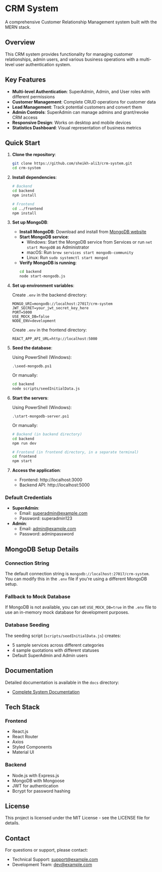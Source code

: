 # CRM System

A comprehensive Customer Relationship Management system built with the MERN stack.

## Overview

This CRM system provides functionality for managing customer relationships, admin users, and various business operations with a multi-level user authentication system.

## Key Features

- **Multi-level Authentication**: SuperAdmin, Admin, and User roles with different permissions
- **Customer Management**: Complete CRUD operations for customer data
- **Lead Management**: Track potential customers and convert them
- **Admin Controls**: SuperAdmin can manage admins and grant/revoke CRM access
- **Responsive Design**: Works on desktop and mobile devices
- **Statistics Dashboard**: Visual representation of business metrics

## Quick Start

1. **Clone the repository**:
   ```bash
   git clone https://github.com/sheikh-ali3/crm-system.git
   cd crm-system
   ```

2. **Install dependencies**:
   ```bash
   # Backend
   cd backend
   npm install

   # Frontend
   cd ../frontend
   npm install
   ```

3. **Set up MongoDB**:
   
   - **Install MongoDB**: Download and install from [MongoDB website](https://www.mongodb.com/try/download/community)
   - **Start MongoDB service**:
     - Windows: Start the MongoDB service from Services or run `net start MongoDB` as Administrator
     - macOS: Run `brew services start mongodb-community`
     - Linux: Run `sudo systemctl start mongod`
   - **Verify MongoDB is running**:
     ```bash
     cd backend
     node start-mongodb.js
     ```

4. **Set up environment variables**:
   
   Create `.env` in the backend directory:
   ```
   MONGO_URI=mongodb://localhost:27017/crm-system
   JWT_SECRET=your_jwt_secret_key_here
   PORT=5000
   USE_MOCK_DB=false
   NODE_ENV=development
   ```

   Create `.env` in the frontend directory:
   ```
   REACT_APP_API_URL=http://localhost:5000
   ```

5. **Seed the database**:
   
   Using PowerShell (Windows):
   ```
   .\seed-mongodb.ps1
   ```
   
   Or manually:
   ```bash
   cd backend
   node scripts/seedInitialData.js
   ```

6. **Start the servers**:

   Using PowerShell (Windows):
   ```
   .\start-mongodb-server.ps1
   ```
   
   Or manually:
   ```bash
   # Backend (in backend directory)
   cd backend
   npm run dev

   # Frontend (in frontend directory, in a separate terminal)
   cd frontend
   npm start
   ```

7. **Access the application**:
   - Frontend: http://localhost:3000
   - Backend API: http://localhost:5000

### Default Credentials
- **SuperAdmin**: 
  - Email: superadmin@example.com
  - Password: superadmin123
- **Admin**:
  - Email: admin@example.com
  - Password: adminpassword

## MongoDB Setup Details

### Connection String
The default connection string is `mongodb://localhost:27017/crm-system`. You can modify this in the `.env` file if you're using a different MongoDB setup.

### Fallback to Mock Database
If MongoDB is not available, you can set `USE_MOCK_DB=true` in the `.env` file to use an in-memory mock database for development purposes.

### Database Seeding
The seeding script (`scripts/seedInitialData.js`) creates:
- 5 sample services across different categories
- 4 sample quotations with different statuses
- Default SuperAdmin and Admin users

## Documentation

Detailed documentation is available in the `docs` directory:

- [Complete System Documentation](docs/CRM_System_Documentation.md)

## Tech Stack

### Frontend
- React.js
- React Router
- Axios
- Styled Components
- Material UI

### Backend
- Node.js with Express.js
- MongoDB with Mongoose
- JWT for authentication
- Bcrypt for password hashing

## License

This project is licensed under the MIT License - see the LICENSE file for details.

## Contact

For questions or support, please contact:
- Technical Support: support@example.com
- Development Team: dev@example.com 
